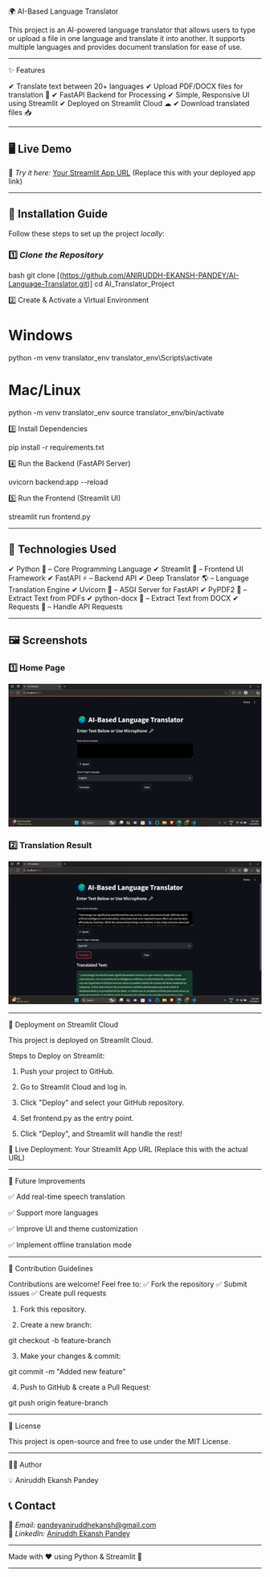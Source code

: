🌍 AI-Based Language Translator

This project is an AI-powered language translator that allows users to type or upload a file in one language and translate it into another. It supports multiple languages and provides document translation for ease of use.

---

✨ Features

✔ Translate text between 20+ languages
✔ Upload PDF/DOCX files for translation 📄
✔ FastAPI Backend for Processing
✔ Simple, Responsive UI using Streamlit
✔ Deployed on Streamlit Cloud ☁
✔ Download translated files 📥

---

## 🖥 Live Demo

🔗 _Try it here:_ [Your Streamlit App URL](#) (Replace this with your deployed app link)

---

## 🚀 Installation Guide

Follow these steps to set up the project _locally_:

### 1️⃣ _Clone the Repository_

bash
git clone [(https://github.com/ANIRUDDH-EKANSH-PANDEY/AI-Language-Translator.git)]
cd AI_Translator_Project

2️⃣ Create & Activate a Virtual Environment

# Windows

python -m venv translator_env
translator_env\Scripts\activate

# Mac/Linux

python -m venv translator_env
source translator_env/bin/activate

3️⃣ Install Dependencies

pip install -r requirements.txt

4️⃣ Run the Backend (FastAPI Server)

uvicorn backend:app --reload

5️⃣ Run the Frontend (Streamlit UI)

streamlit run frontend.py

---

## 📌 Technologies Used

✔ Python 🐍 – Core Programming Language
✔ Streamlit 🎨 – Frontend UI Framework
✔ FastAPI ⚡ – Backend API
✔ Deep Translator 🌎 – Language Translation Engine
✔ Uvicorn 🚀 – ASGI Server for FastAPI
✔ PyPDF2 📄 – Extract Text from PDFs
✔ python-docx 📝 – Extract Text from DOCX
✔ Requests 🔗 – Handle API Requests

---

## 🖼 Screenshots

### 1️⃣ Home Page

![Home Page](screenshots/home_page.png)

### 2️⃣ Translation Result

![Translation Result](screenshots/translation_result.png)

---

🚀 Deployment on Streamlit Cloud

This project is deployed on Streamlit Cloud.

Steps to Deploy on Streamlit:

1. Push your project to GitHub.

2. Go to Streamlit Cloud and log in.

3. Click "Deploy" and select your GitHub repository.

4. Set frontend.py as the entry point.

5. Click "Deploy", and Streamlit will handle the rest!

🔗 Live Deployment: Your Streamlit App URL (Replace this with the actual URL)

---

🎯 Future Improvements

✅ Add real-time speech translation

✅ Support more languages

✅ Improve UI and theme customization

✅ Implement offline translation mode

---

🤝 Contribution Guidelines

Contributions are welcome! Feel free to:
✅ Fork the repository
✅ Submit issues
✅ Create pull requests

1. Fork this repository.

2. Create a new branch:

git checkout -b feature-branch

3. Make your changes & commit:

git commit -m "Added new feature"

4. Push to GitHub & create a Pull Request:

git push origin feature-branch

---

📜 License

This project is open-source and free to use under the MIT License.

---

👨‍💻 Author

💡 Aniruddh Ekansh Pandey

## 📞 Contact

📧 _Email:_ [pandeyaniruddhekansh@gmail.com](mailto:pandeyaniruddhekansh@gmail.com)  
🔗 _LinkedIn:_ [Aniruddh Ekansh Pandey](https://www.linkedin.com/in/aniruddh-ekansh-pandey-447904258)

---

Made with ❤ using Python & Streamlit 🚀

---
